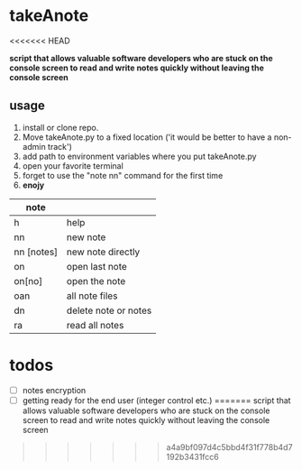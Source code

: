 # takeAnote
<<<<<<< HEAD

**script that allows valuable software developers who are stuck on the console screen to read and write notes quickly without leaving the console screen**

## usage

1.  install or clone repo.
2.  Move takeAnote.py to a fixed location ('it would be better to have a non-admin track')
3.  add path to environment variables where you put takeAnote.py
4.  open your favorite terminal
5.  forget to use the "note nn" command for the first time
6.  **enojy**

| note       |                      |
| ---------- | -------------------- |
| h          | help                 |
| nn         | new note             |
| nn [notes] | new note directly    |
| on         | open last note       |
| on[no]     | open the note        |
| oan        | all note files       |
| dn         | delete note or notes |
| ra         | read all notes       |

# todos

- [ ] notes encryption
- [ ] getting ready for the end user (integer control etc.)
=======
 script that allows valuable software developers who are stuck on the console screen to read and write notes quickly without leaving the console screen
>>>>>>> a4a9bf097d4c5bbd4f31f778b4d7192b3431fcc6

